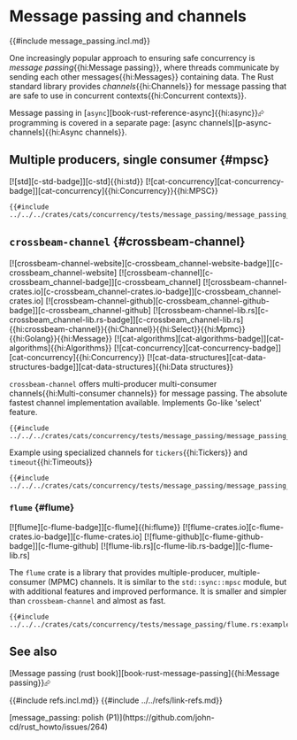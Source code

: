 # Message passing and channels

{{#include message_passing.incl.md}}

One increasingly popular approach to ensuring safe concurrency is *message passing*{{hi:Message passing}}, where threads communicate by sending each other messages{{hi:Messages}} containing data. The Rust standard library provides *channels*{{hi:Channels}} for message passing that are safe to use in concurrent contexts{{hi:Concurrent contexts}}.

Message passing in [`async`][book-rust-reference-async]{{hi:async}}⮳ programming is covered in a separate page: [async channels][p-async-channels]{{hi:Async channels}}.

## Multiple producers, single consumer {#mpsc}

[![std][c-std-badge]][c-std]{{hi:std}} [![cat-concurrency][cat-concurrency-badge]][cat-concurrency]{{hi:Concurrency}}{{hi:MPSC}}

```rust,editable
{{#include ../../../crates/cats/concurrency/tests/message_passing/message_passing_mpsc.rs:example}}
```

## `crossbeam-channel` {#crossbeam-channel}

[![crossbeam-channel-website][c-crossbeam_channel-website-badge]][c-crossbeam_channel-website] [![crossbeam-channel][c-crossbeam_channel-badge]][c-crossbeam_channel] [![crossbeam-channel-crates.io][c-crossbeam_channel-crates.io-badge]][c-crossbeam_channel-crates.io] [![crossbeam-channel-github][c-crossbeam_channel-github-badge]][c-crossbeam_channel-github] [![crossbeam-channel-lib.rs][c-crossbeam_channel-lib.rs-badge]][c-crossbeam_channel-lib.rs]{{hi:crossbeam-channel}}{{hi:Channel}}{{hi:Select}}{{hi:Mpmc}}{{hi:Golang}}{{hi:Message}} [![cat-algorithms][cat-algorithms-badge]][cat-algorithms]{{hi:Algorithms}} [![cat-concurrency][cat-concurrency-badge]][cat-concurrency]{{hi:Concurrency}} [![cat-data-structures][cat-data-structures-badge]][cat-data-structures]{{hi:Data structures}}

`crossbeam-channel` offers multi-producer multi-consumer channels{{hi:Multi-consumer channels}} for message passing. The absolute fastest channel implementation available. Implements Go-like 'select' feature.

```rust,editable
{{#include ../../../crates/cats/concurrency/tests/message_passing/message_passing_crossbeam_channel.rs:example}}
```

Example using specialized channels for `tickers`{{hi:Tickers}} and `timeout`{{hi:Timeouts}}

```rust,editable
{{#include ../../../crates/cats/concurrency/tests/message_passing/message_passing_crossbeam_channel_after_tick.rs:example}}
```

### `flume` {#flume}

[![flume][c-flume-badge]][c-flume]{{hi:flume}}
[![flume-crates.io][c-flume-crates.io-badge]][c-flume-crates.io]
[![flume-github][c-flume-github-badge]][c-flume-github]
[![flume-lib.rs][c-flume-lib.rs-badge]][c-flume-lib.rs]

The `flume` crate is a library that provides multiple-producer, multiple-consumer (MPMC) channels. It is similar to the `std::sync::mpsc` module, but with additional features and improved performance. It is smaller and simpler than `crossbeam-channel` and almost as fast.

```rust,editable
{{#include ../../../crates/cats/concurrency/tests/message_passing/flume.rs:example}}
```

## See also

[Message passing (rust book)][book-rust-message-passing]{{hi:Message passing}}⮳

{{#include refs.incl.md}}
{{#include ../../refs/link-refs.md}}

<div class="hidden">
[message_passing: polish (P1)](https://github.com/john-cd/rust_howto/issues/264)
</div>

